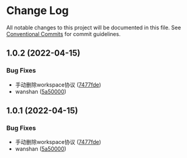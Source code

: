 # Change Log

All notable changes to this project will be documented in this file.
See [Conventional Commits](https://conventionalcommits.org) for commit guidelines.

## 1.0.2 (2022-04-15)


### Bug Fixes

* 手动删除workspace协议 ([7477fde](https://github.com/AutumnDeSea/kk-libs/commit/7477fde2035851d925d1e1d71718fab40e9d212a))
* wanshan ([5a50000](https://github.com/AutumnDeSea/kk-libs/commit/5a500004fc9b1c69223dc755341cfbbb1df2d5c7))





## 1.0.1 (2022-04-15)


### Bug Fixes

* 手动删除workspace协议 ([7477fde](https://github.com/AutumnDeSea/kk-libs/commit/7477fde2035851d925d1e1d71718fab40e9d212a))
* wanshan ([5a50000](https://github.com/AutumnDeSea/kk-libs/commit/5a500004fc9b1c69223dc755341cfbbb1df2d5c7))
